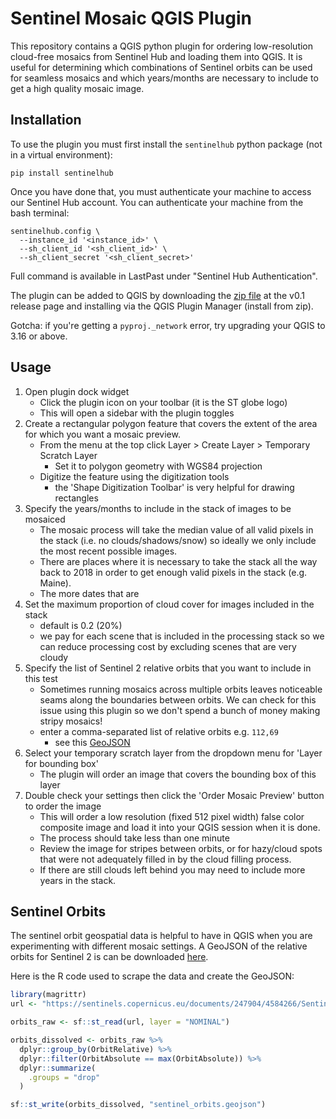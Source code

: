 # Sentinel Mosaic QGIS Plugin

This repository contains a QGIS python plugin for ordering low-resolution
cloud-free mosaics from Sentinel Hub and loading them into QGIS. It is useful
for determining which combinations of Sentinel orbits can be used for seamless
mosaics and which years/months are necessary to include to get a high quality
mosaic image.

## Installation

To use the plugin you must first install the `sentinelhub` python package (not
in a virtual environment):

```
pip install sentinelhub
```

Once you have done that, you must authenticate your machine to access our
Sentinel Hub account. You can authenticate your machine from the bash terminal:

```
sentinelhub.config \
  --instance_id '<instance_id>' \
  --sh_client_id '<sh_client_id>' \
  --sh_client_secret '<sh_client_secret>'
```

Full command is available in LastPast under "Sentinel Hub Authentication".

The plugin can be added to QGIS by downloading the
[zip file](https://github.com/SilviaTerra/sentinel_mosaic_qgis_plugin/releases/download/v0.1/SentinelMosaicTester.zip)
at the v0.1 release page and installing via the QGIS Plugin Manager
(install from zip).

Gotcha: if you're getting a `pyproj._network` error, try upgrading your QGIS to 3.16 or above.

## Usage

1. Open plugin dock widget
   - Click the plugin icon on your toolbar (it is the ST globe logo)
   - This will open a sidebar with the plugin toggles
2. Create a rectangular polygon feature that covers the extent of the area
   for which you want a mosaic preview.
   - From the menu at the top click Layer > Create Layer > Temporary Scratch
     Layer
     - Set it to polygon geometry with WGS84 projection
   - Digitize the feature using the digitization tools
     - the 'Shape Digitization Toolbar' is very helpful for drawing rectangles
3. Specify the years/months to include in the stack of images to be mosaiced
   - The mosaic process will take the median value of all valid pixels in the
     stack (i.e. no clouds/shadows/snow) so ideally we only include the most
     recent possible images.
   - There are places where it is necessary to take the stack all the way back
     to 2018 in order to get enough valid pixels in the stack (e.g. Maine).
   - The more dates that are
4. Set the maximum proportion of cloud cover for images included in the stack
   - default is 0.2 (20%)
   - we pay for each scene that is included in the processing stack so we can
     reduce processing cost by excluding scenes that are very cloudy
5. Specify the list of Sentinel 2 relative orbits that you want to include in
   this test
   - Sometimes running mosaics across multiple orbits leaves noticeable seams
     along the boundaries between orbits. We can check for this issue using this
     plugin so we don't spend a bunch of money making stripy mosaics!
   - enter a comma-separated list of relative orbits e.g. `112,69`
     - see this [GeoJSON](sentinel_orbits.geojson)
6. Select your temporary scratch layer from the dropdown menu for 'Layer for
   bounding box'
   - The plugin will order an image that covers the bounding box of this layer
7. Double check your settings then click the 'Order Mosaic Preview' button to
   order the image
   - This will order a low resolution (fixed 512 pixel width) false color
     composite image and load it into your QGIS session when it is done.
   - The process should take less than one minute
   - Review the image for stripes between orbits, or for hazy/cloud spots that
     were not adequately filled in by the cloud filling process.
   - If there are still clouds left behind you may need to include more years
     in the stack.

## Sentinel Orbits

The sentinel orbit geospatial data is helpful to have in QGIS when you are experimenting with different mosaic settings. A GeoJSON of the relative orbits for Sentinel 2 is can be downloaded [here](sentinel_orbits.geojson).

Here is the R code used to scrape the data and create the GeoJSON:

```r
library(magrittr)
url <- "https://sentinels.copernicus.eu/documents/247904/4584266/Sentinel-2A_MP_ACQ_KML_20210225T120000_20210315T150000.kml"

orbits_raw <- sf::st_read(url, layer = "NOMINAL")

orbits_dissolved <- orbits_raw %>%
  dplyr::group_by(OrbitRelative) %>%
  dplyr::filter(OrbitAbsolute == max(OrbitAbsolute)) %>%
  dplyr::summarize(
    .groups = "drop"
  )

sf::st_write(orbits_dissolved, "sentinel_orbits.geojson")
```
